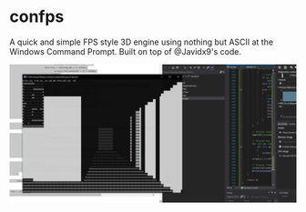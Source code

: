# confps
A quick and simple FPS style 3D engine using nothing but ASCII at the Windows Command Prompt. Built on top of @Javidx9's code.

![screen](https://github.com/gamontal/confps/blob/master/confps.PNG)
